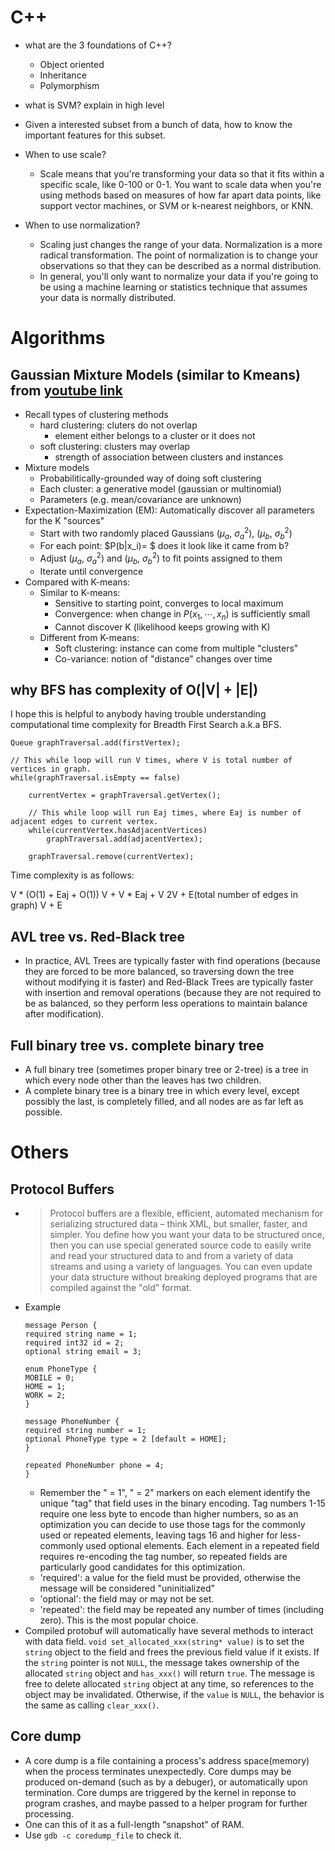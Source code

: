 # C++

- what are the 3 foundations of C++?
	- Object oriented
	- Inheritance
	- Polymorphism

- what is SVM? explain in high level
- Given a interested subset from a bunch of data, how to know the important features for this subset.
- When to use scale?
	- Scale means that you're transforming your data so that it fits within a specific scale, like 0-100 or 0-1. You want to scale data when you're using methods based on measures of how far apart data points, like support vector machines, or SVM or k-nearest neighbors, or KNN.
- When to use normalization?
	- Scaling just changes the range of your data. Normalization is a more radical transformation. The point of normalization is to change your observations so that they can be described as a normal distribution.
	- In general, you'll only want to normalize your data if you're going to be using a machine learning or statistics technique that assumes your data is normally distributed.

# Algorithms
## Gaussian Mixture Models (similar to Kmeans) from [youtube link](https://www.youtube.com/watch?v=REypj2sy_5U)
- Recall types of clustering methods
	- hard clustering: cluters do not overlap
		- element either belongs to a cluster or it does not
	- soft clustering: clusters may overlap
		- strength of association between clusters and instances
- Mixture models
	- Probabilitically-grounded way of doing soft clustering
	- Each cluster: a generative model (gaussian or multinomial)
	- Parameters (e.g. mean/covariance are unknown)
- Expectation-Maximization (EM): Automatically discover all parameters for the K "sources"
	- Start with two randomly placed Gaussians ($\mu_a$, $\sigma_a^2$), ($\mu_b$, $\sigma_b^2$)
	- For each point: $P(b|x_i)= $ does it look like it came from b?
	- Adjust ($\mu_a$, $\sigma_a^2$) and ($\mu_b$, $\sigma_b^2$) to fit points assigned to them
	- Iterate until convergence
- Compared with K-means:
	- Similar to K-means:
		- Sensitive to starting point, converges to local maximum
		- Convergence: when change in $P(x_1, \cdots, x_n)$ is sufficiently small
		- Cannot discover K (likelihood keeps growing with K)
	- Different from K-means:
		- Soft clustering: instance can come from multiple "clusters"
		- Co-variance: notion of "distance" changes over time


## why BFS has complexity of O(|V| + |E|)
I hope this is helpful to anybody having trouble understanding computational time complexity for Breadth First Search a.k.a BFS.

```
Queue graphTraversal.add(firstVertex);

// This while loop will run V times, where V is total number of vertices in graph.
while(graphTraversal.isEmpty == false)

    currentVertex = graphTraversal.getVertex();

    // This while loop will run Eaj times, where Eaj is number of adjacent edges to current vertex.
    while(currentVertex.hasAdjacentVertices)
        graphTraversal.add(adjacentVertex);

    graphTraversal.remove(currentVertex);
```

Time complexity is as follows:

V * (O(1) + Eaj + O(1))
V + V * Eaj + V
2V + E(total number of edges in graph)
V + E

## AVL tree vs. Red-Black tree
- In practice, AVL Trees are typically faster with find operations (because they are forced to be more balanced, so traversing down the tree without modifying it is faster) and Red-Black Trees are typically faster with insertion and removal operations (because they are not required to be as balanced, so they perform less operations to maintain balance after modification).

## Full binary tree vs. complete binary tree
- A full binary tree (sometimes proper binary tree or 2-tree) is a tree in which every node other than the leaves has two children.
- A complete binary tree is a binary tree in which every level, except possibly the last, is completely filled, and all nodes are as far left as possible.


# Others
## Protocol Buffers
- > Protocol buffers are a flexible, efficient, automated mechanism for serializing structured data – think XML, but smaller, faster, and simpler. You define how you want your data to be structured once, then you can use special generated source code to easily write and read your structured data to and from a variety of data streams and using a variety of languages. You can even update your data structure without breaking deployed programs that are compiled against the "old" format.
- Example
	```
	message Person {
	required string name = 1;
	required int32 id = 2;
	optional string email = 3;

	enum PhoneType {
	MOBILE = 0;
	HOME = 1;
	WORK = 2;
	}

	message PhoneNumber {
	required string number = 1;
	optional PhoneType type = 2 [default = HOME];
	}

	repeated PhoneNumber phone = 4;
	}
  ```
	- Remember the " = 1", " = 2" markers on each element identify the unique "tag" that field uses in the binary encoding. Tag numbers 1-15 require one less byte to encode than higher numbers, so as an optimization you can decide to use those tags for the commonly used or repeated elements, leaving tags 16 and higher for less-commonly used optional elements. Each element in a repeated field requires re-encoding the tag number, so repeated fields are particularly good candidates for this optimization.
	- 'required': a value for the field must be provided, otherwise the message will be considered "uninitialized"
	- 'optional': the field may or may not be set.
	- 'repeated': the field may be repeated any number of times (including zero). This
	is the most popular choice.
- Compiled protobuf will automatically have several methods to interact with data field. `void set_allocated_xxx(string* value)` is to set the `string` object to the field and frees the previous field value if it exists. If the `string` pointer is not `NULL`, the message takes ownership of the allocated `string` object and `has_xxx()` will return `true`. The message is free to delete allocated `string` object at any time, so references to the object may be invalidated. Otherwise, if the `value` is `NULL`, the behavior is the same as calling `clear_xxx()`.
## Core dump
- A core dump is a file containing a process's address space(memory) when the process terminates unexpectedly. Core dumps may be produced on-demand (such as by a debuger), or automatically upon termination. Core dumps are triggered by the kernel in reponse to program crashes, and maybe passed to a helper program for further processing.
- One can this of it as a full-length "snapshot" of RAM.
- Use `gdb -c coredump_file` to check it.
